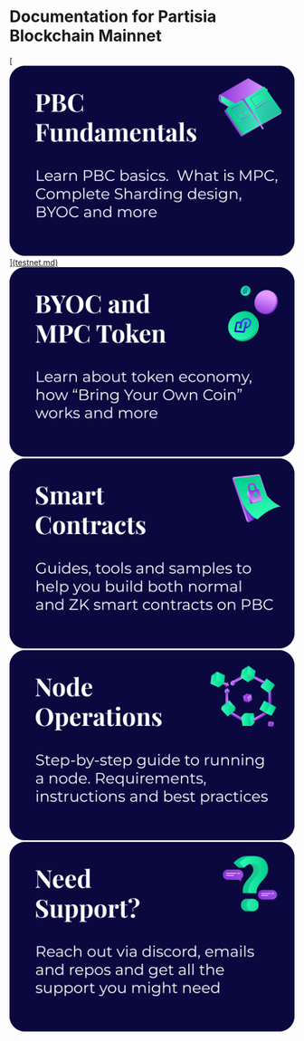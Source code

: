# Documentation for Partisia Blockchain Mainnet
<a href="">
    [<img src="assets/Categories/PBC%20Fundametals.png" alt="PBC Fundamentals" class="front-page-pictures front-page-pictures-left" />](testnet.md)
</a>
<a href="">
    <img src="assets/Categories/BYOC%20and%20MPC%20Token.png"
        alt="BYOC and MPC Token"
        class="front-page-pictures front-page-pictures-right" />
</a>
<a href="">
    <img src="assets/Categories/Smart%20Contracts.png"
        alt="Smart Contracts"
        class="front-page-pictures front-page-pictures-left" />
</a>
<a href="">
    <img src="assets/Categories/Node%20Operations.png"
        alt="Node Operations"
        class="front-page-pictures front-page-pictures-rigth" />
</a>
<a href="">
    <img src="assets/Categories/Need%20Support.png"
        alt="Need support?"
        style="display: block; margin: 0 auto;" 
        class="front-page-pictures" />
</a>